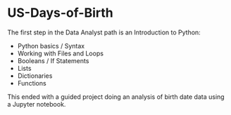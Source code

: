 # US-Days-of-Birth

The first step in the Data Analyst path is an Introduction to Python:
* Python basics / Syntax
* Working with Files and Loops
* Booleans / If Statements
* Lists
* Dictionaries
* Functions

This ended with a guided project doing an analysis of birth date data using a Jupyter notebook.
